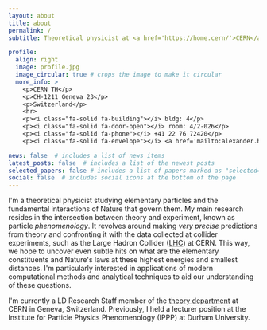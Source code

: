 ```yaml
---
layout: about
title: about
permalink: /
subtitle: Theoretical physicist at <a href='https://home.cern/'>CERN</a>.

profile:
  align: right
  image: profile.jpg
  image_circular: true # crops the image to make it circular
  more_info: >
    <p>CERN TH</p>
    <p>CH-1211 Geneva 23</p>
    <p>Switzerland</p>
    <hr>
    <p><i class="fa-solid fa-building"></i> bldg: 4</p>
    <p><i class="fa-solid fa-door-open"></i> room: 4/2-026</p>
    <p><i class="fa-solid fa-phone"></i> +41 22 76 72420</p>
    <p><i class="fa-solid fa-envelope"></i> <a href='mailto:alexander.huss@cern.ch' style="font-size:0.9rem;">alexander.huss@cern.ch</a></p>

news: false  # includes a list of news items
latest_posts: false  # includes a list of the newest posts
selected_papers: false # includes a list of papers marked as "selected={true}"
social: false  # includes social icons at the bottom of the page
---
```


I'm a theoretical physicist studying elementary particles and the fundamental interactions of Nature that govern them.
My main research resides in the intersection between theory and experiment, known as particle *phenomenology*.  It revolves around making *very precise* predictions from theory and confronting it with the data collected at collider experiments, such as the Large Hadron Collider (<a href='https://home.web.cern.ch/resources/faqs/facts-and-figures-about-lhc'>LHC</a>) at CERN. 
This way, we hope to uncover even subtle hits on what are the elementary constituents and Nature's laws at these highest energies and smallest distances.
I'm particularly interested in applications of modern computational methods and analytical techniques to aid our understanding of these questions.

I'm currently a LD Research Staff member of the <a href='https://theory.cern/'>theory department</a> at CERN in Geneva, Switzerland.
Previously, I held a lecturer position at the Institute for Particle Physics Phenomenology (IPPP) at Durham University.


